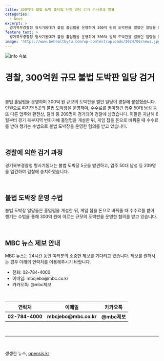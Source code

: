 ```yaml
---
title: 300억대 불법 도박 홀덤펍 운영 일당 검거 수사결과 발표
categories:
  - News
excerpt: >
  경기북부경찰청 형사기동대가 불법 홀덤펍을 운영하며 300억 원의 도박판을 벌였던 일당을 붙잡았다. 50대 남성 등 209명이 입건되었고, 홀덤펍을 개설한 후 게임 칩을 돈으로 바꿔줄 때 수수료를 받아 챙긴 혐의를 받고 있다. MBC는 24시간 제보를 기다리고 있다. (150자)
feature_text: >
  경기북부경찰청 형사기동대가 불법 홀덤펍을 운영하며 300억 원의 도박판을 벌였던 일당을 붙잡았다. 50대 남성 등 209명이 입건되었고, 홀덤펍을 개설한 후 게임 칩을 돈으로 바꿔줄 때 수수료를 받아 챙긴 혐의를 받고 있다. MBC는 24시간 제보를 기다리고 있다. (150자)
image: 'https://www.behealthy4u.com/wp-content/uploads/2024/06/news.jpg'
---
```


<p><img src="https://www.behealthy4u.com/wp-content/uploads/2024/06/news.jpg" alt="info 속보" /></p>

<h1>경찰, 300억원 규모 불법 도박판 일당 검거</h1>

<p data-ke-size="size16">&nbsp;</p>

<p>불법 홀덤펍을 운영하며 300억 원 규모의 도박판을 벌인 일당이 경찰에 붙잡혔습니다. 인원으로 따지면 5곳의 불법 도박장을 운영하며, 수수료를 받아챙긴 업주 50대 남성 등 또 다른 업주와 환전상, 딜러 등 209명이 검거되어 검찰에 넘겼습니다. 이들은 지난해 6월부터 경기 북부지역 번화가에 홀덤펍을 개설한 뒤, 게임 칩을 돈으로 바꿔줄 때 수수료를 받아 챙기는 수법으로 불법 도박장을 운영한 혐의를 받고 있습니다.</p>

<p data-ke-size="size16">&nbsp;</p>

<h2 data-ke-size="size26">경찰에 의한 검거 과정</h2>

<p data-ke-size="size16">경기북부경찰청 형사기동대는 불법 도박장 5곳을 발견하고, 업주 50대 남성 등 209명을 입건하여 검찰에 송치하였습니다.</p>

<p data-ke-size="size16">&nbsp;</p>

<h2 data-ke-size="size26">불법 도박장 운영 수법</h2>

<p data-ke-size="size16">불법 도박장 일당들은 홀덤펍을 개설한 뒤, 게임 칩을 돈으로 바꿔줄 때 수수료를 받아 챙기는 수법을 통해 300억 원에 이르는 규모의 도박판을 운영한 혐의를 받고 있습니다.</p>

<p data-ke-size="size16">&nbsp;</p>

<h2 data-ke-size="size26">MBC 뉴스 제보 안내</h2>

<p data-ke-size="size16">MBC 뉴스는 24시간 동안 여러분의 소중한 제보를 기다리고 있습니다. 제보를 원하시는 경우 아래의 연락처를 이용해주시기 바랍니다.</p>

<ul>
<li>전화: 02-784-4000</li>
<li>이메일: mbcjebo@mbc.co.kr</li>
<li>카카오톡: @mbc제보</li>
</ul>

<p data-ke-size="size16">&nbsp;</p>

<table>
<thead>
<tr>
<th>연락처</th>
<th>이메일</th>
<th>카카오톡</th>
</tr>
</thead>
<tbody>
<tr>
<td style="text-align: center; height: 17px;"><b>02-784-4000</b></td>
<td style="text-align: center; height: 17px;"><b>mbcjebo@mbc.co.kr</b></td>
<td style="text-align: center; height: 17px;"><b>@mbc제보</b></td>
</tr>
</tbody>
</table>

<p data-ke-size="size16">&nbsp;</p>

<hr>

<p data-ke-size="size16">&nbsp;</p>
생생한 뉴스, <a href="https://opensis.kr" rel="dofollow">opensis.kr</a>


